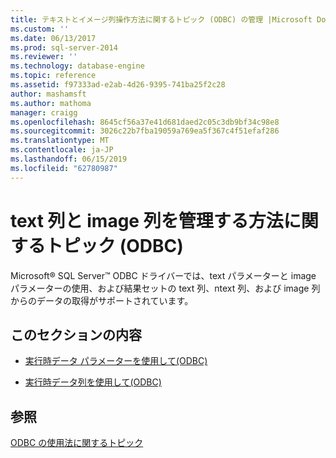 ```yaml
---
title: テキストとイメージ列操作方法に関するトピック (ODBC) の管理 |Microsoft Docs
ms.custom: ''
ms.date: 06/13/2017
ms.prod: sql-server-2014
ms.reviewer: ''
ms.technology: database-engine
ms.topic: reference
ms.assetid: f97333ad-e2ab-4d26-9395-741ba25f2c28
author: mashamsft
ms.author: mathoma
manager: craigg
ms.openlocfilehash: 8645cf56a37e41d681daed2c05c3db9bf34c98e8
ms.sourcegitcommit: 3026c22b7fba19059a769ea5f367c4f51efaf286
ms.translationtype: MT
ms.contentlocale: ja-JP
ms.lasthandoff: 06/15/2019
ms.locfileid: "62780987"
---
```

# <a name="managing-text-and-image-columns-how-to-topics-odbc"></a>text 列と image 列を管理する方法に関するトピック (ODBC)
  Microsoft® SQL Server™ ODBC ドライバーでは、text パラメーターと image パラメーターの使用、および結果セットの text 列、ntext 列、および image 列からのデータの取得がサポートされています。  
  
## <a name="in-this-section"></a>このセクションの内容  
  
-   [実行時データ パラメーターを使用して&#40;ODBC&#41;](../../relational-databases/native-client-odbc-how-to/managing-text-and-image-columns-use-data-at-execution-parameters.md)  
  
-   [実行時データ列を使用して&#40;ODBC&#41;](../../relational-databases/native-client-odbc-how-to/managing-text-and-image-columns-use-data-at-execution-columns.md)  
  
## <a name="see-also"></a>参照  
 [ODBC の使用法に関するトピック](../../relational-databases/native-client-odbc-how-to/odbc-how-to-topics.md)  
  
  

